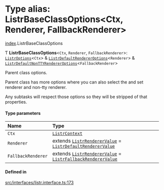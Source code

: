# Type alias: ListrBaseClassOptions<Ctx, Renderer, FallbackRenderer\>

[index](../modules/index.md).ListrBaseClassOptions

Ƭ **ListrBaseClassOptions**<`Ctx`, `Renderer`, `FallbackRenderer`\>: [`ListrOptions`](../interfaces/index.ListrOptions.md)<`Ctx`\> & [`ListrDefaultRendererOptions`](../interfaces/index.ListrDefaultRendererOptions.md)<`Renderer`\> & [`ListrDefaultNonTTYRendererOptions`](../interfaces/index.ListrDefaultNonTTYRendererOptions.md)<`FallbackRenderer`\>

Parent class options.

Parent class has more options where you can also select the and set renderer and non-tty renderer.

Any subtasks will respect those options so they will be stripped of that properties.

#### Type parameters

| Name               | Type                                                                                                                              |
| :----------------- | :-------------------------------------------------------------------------------------------------------------------------------- |
| `Ctx`              | [`ListrContext`](index.ListrContext.md)                                                                                           |
| `Renderer`         | extends [`ListrRendererValue`](index.ListrRendererValue.md) = [`ListrDefaultRendererValue`](index.ListrDefaultRendererValue.md)   |
| `FallbackRenderer` | extends [`ListrRendererValue`](index.ListrRendererValue.md) = [`ListrFallbackRendererValue`](index.ListrFallbackRendererValue.md) |

#### Defined in

[src/interfaces/listr.interface.ts:173](https://github.com/cenk1cenk2/listr2/blob/12dcf06/src/interfaces/listr.interface.ts#L173)
